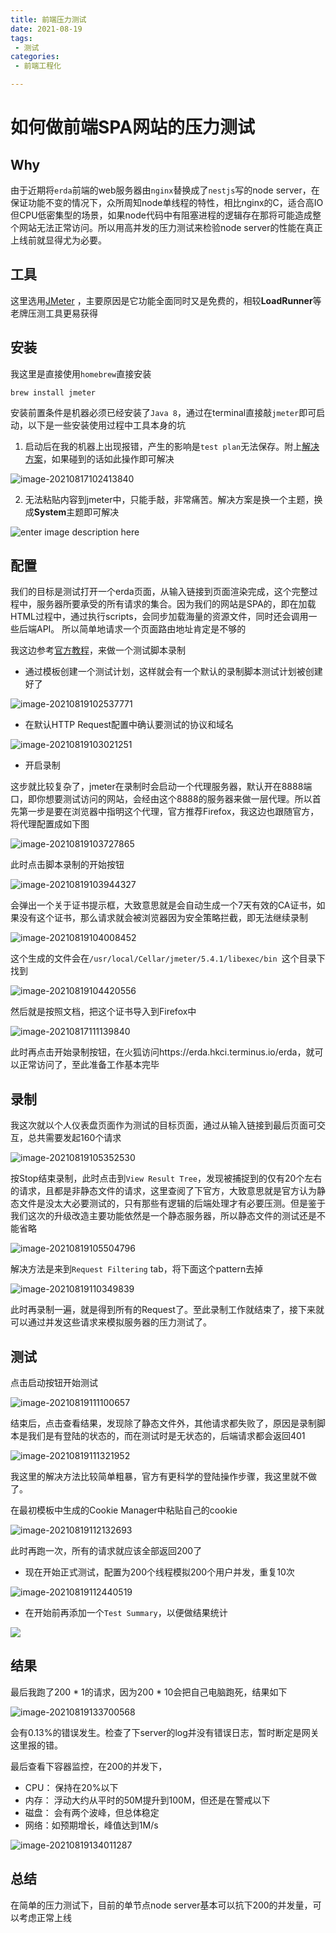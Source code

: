 ```yaml
---
title: 前端压力测试
date: 2021-08-19
tags:
 - 测试
categories:
 - 前端工程化

---
```


# 如何做前端SPA网站的压力测试

## Why

由于近期将`erda`前端的web服务器由`nginx`替换成了`nestjs`写的node server，在保证功能不变的情况下，众所周知node单线程的特性，相比nginx的C，适合高IO但CPU低密集型的场景，如果node代码中有阻塞进程的逻辑存在那将可能造成整个网站无法正常访问。所以用高并发的压力测试来检验node server的性能在真正上线前就显得尤为必要。

## 工具

这里选用[JMeter](https://jmeter.apache.org/) ，主要原因是它功能全面同时又是免费的，相较**LoadRunner**等老牌压测工具更易获得

## 安装

我这里是直接使用`homebrew`直接安装

```shell
brew install jmeter
```

安装前置条件是机器必须已经安装了`Java 8`，通过在terminal直接敲`jmeter`即可启动，以下是一些安装使用过程中工具本身的坑

1. 启动后在我的机器上出现报错，产生的影响是`test plan`无法保存。附上[解决方案](https://github.com/Homebrew/homebrew-core/issues/66953#issuecomment-888302527)，如果碰到的话如此操作即可解决

![image-20210817102413840](https://kuimo-markdown-pic.oss-cn-hangzhou.aliyuncs.com/image-20210817102413840.png)

2. 无法粘贴内容到jmeter中，只能手敲，非常痛苦。解决方案是换一个主题，换成**System**主题即可解决

![enter image description here](https://kuimo-markdown-pic.oss-cn-hangzhou.aliyuncs.com/dwWp3.png)

## 配置

我们的目标是测试打开一个erda页面，从输入链接到页面渲染完成，这个完整过程中，服务器所要承受的所有请求的集合。因为我们的网站是SPA的，即在加载HTML过程中，通过执行scripts，会同步加载海量的资源文件，同时还会调用一些后端API。 所以简单地请求一个页面路由地址肯定是不够的

我这边参考[官方教程](https://jmeter.apache.org/usermanual/jmeter_proxy_step_by_step.html)，来做一个测试脚本录制

- 通过模板创建一个测试计划，这样就会有一个默认的录制脚本测试计划被创建好了

![image-20210819102537771](https://kuimo-markdown-pic.oss-cn-hangzhou.aliyuncs.com/image-20210819102537771.png)

- 在默认HTTP Request配置中确认要测试的协议和域名

![image-20210819103021251](https://kuimo-markdown-pic.oss-cn-hangzhou.aliyuncs.com/image-20210819103021251.png)

- 开启录制

这步就比较复杂了，jmeter在录制时会启动一个代理服务器，默认开在8888端口，即你想要测试访问的网站，会经由这个8888的服务器来做一层代理。所以首先第一步是要在浏览器中指明这个代理，官方推荐Firefox，我这边也跟随官方，将代理配置成如下图

![image-20210819103727865](https://kuimo-markdown-pic.oss-cn-hangzhou.aliyuncs.com/image-20210819103727865.png)

此时点击脚本录制的开始按钮

![image-20210819103944327](https://kuimo-markdown-pic.oss-cn-hangzhou.aliyuncs.com/image-20210819103944327.png)

会弹出一个关于证书提示框，大致意思就是会自动生成一个7天有效的CA证书，如果没有这个证书，那么请求就会被浏览器因为安全策略拦截，即无法继续录制

![image-20210819104008452](https://kuimo-markdown-pic.oss-cn-hangzhou.aliyuncs.com/image-20210819104008452.png)

这个生成的文件会在`/usr/local/Cellar/jmeter/5.4.1/libexec/bin `这个目录下找到

![image-20210819104420556](https://kuimo-markdown-pic.oss-cn-hangzhou.aliyuncs.com/image-20210819104420556.png)

然后就是按照文档，把这个证书导入到Firefox中

![image-20210817111139840](https://kuimo-markdown-pic.oss-cn-hangzhou.aliyuncs.com/image-20210817111139840.png)

此时再点击开始录制按钮，在火狐访问https://erda.hkci.terminus.io/erda，就可以正常访问了，至此准备工作基本完毕

## 录制

我这次就以个人仪表盘页面作为测试的目标页面，通过从输入链接到最后页面可交互，总共需要发起160个请求

![image-20210819105352530](https://kuimo-markdown-pic.oss-cn-hangzhou.aliyuncs.com/image-20210819105352530.png)

按Stop结束录制，此时点击到`View Result Tree`，发现被捕捉到的仅有20个左右的请求，且都是非静态文件的请求，这里查阅了下官方，大致意思就是官方认为静态文件是没太大必要测试的，只有那些有逻辑的后端处理才有必要压测。但是鉴于我们这次的升级改造主要功能依然是一个静态服务器，所以静态文件的测试还是不能省略

![image-20210819105504796](https://kuimo-markdown-pic.oss-cn-hangzhou.aliyuncs.com/image-20210819105504796.png)

解决方法是来到`Request Filtering` tab，将下面这个pattern去掉

![image-20210819110349839](https://kuimo-markdown-pic.oss-cn-hangzhou.aliyuncs.com/image-20210819110349839.png)

此时再录制一遍，就是得到所有的Request了。至此录制工作就结束了，接下来就可以通过并发这些请求来模拟服务器的压力测试了。

## 测试

点击启动按钮开始测试

![image-20210819111100657](https://kuimo-markdown-pic.oss-cn-hangzhou.aliyuncs.com/image-20210819111100657.png)

结束后，点击查看结果，发现除了静态文件外，其他请求都失败了，原因是录制脚本是我们是有登陆的状态的，而在测试时是无状态的，后端请求都会返回401

![image-20210819111321952](https://kuimo-markdown-pic.oss-cn-hangzhou.aliyuncs.com/image-20210819111321952.png)

我这里的解决方法比较简单粗暴，官方有更科学的登陆操作步骤，我这里就不做了。

在最初模板中生成的Cookie Manager中粘贴自己的cookie

![image-20210819112132693](https://kuimo-markdown-pic.oss-cn-hangzhou.aliyuncs.com/image-20210819112132693.png)

此时再跑一次，所有的请求就应该全部返回200了

- 现在开始正式测试，配置为200个线程模拟200个用户并发，重复10次

![image-20210819112440519](https://kuimo-markdown-pic.oss-cn-hangzhou.aliyuncs.com/image-20210819112440519.png)

- 在开始前再添加一个`Test Summary`，以便做结果统计

![](https://kuimo-markdown-pic.oss-cn-hangzhou.aliyuncs.com/image-20210819112701226.png)



## 结果

最后我跑了200 * 1的请求，因为200 * 10会把自己电脑跑死，结果如下

![image-20210819133700568](https://kuimo-markdown-pic.oss-cn-hangzhou.aliyuncs.com/image-20210819133700568.png)

会有0.13%的错误发生。检查了下server的log并没有错误日志，暂时断定是网关这里报的错。

最后查看下容器监控，在200的并发下，

- CPU： 保持在20%以下
- 内存： 浮动大约从平时的50M提升到100M，但还是在警戒以下
- 磁盘： 会有两个波峰，但总体稳定
- 网络：如预期增长，峰值达到1M/s

![image-20210819134011287](https://kuimo-markdown-pic.oss-cn-hangzhou.aliyuncs.com/image-20210819134011287.png)

## 总结

在简单的压力测试下，目前的单节点node server基本可以抗下200的并发量，可以考虑正常上线